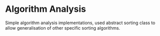 # Algorithm Analysis
Simple algorithm analysis implementations, used abstract sorting class to allow generalisation of other specific sorting algorithms.
